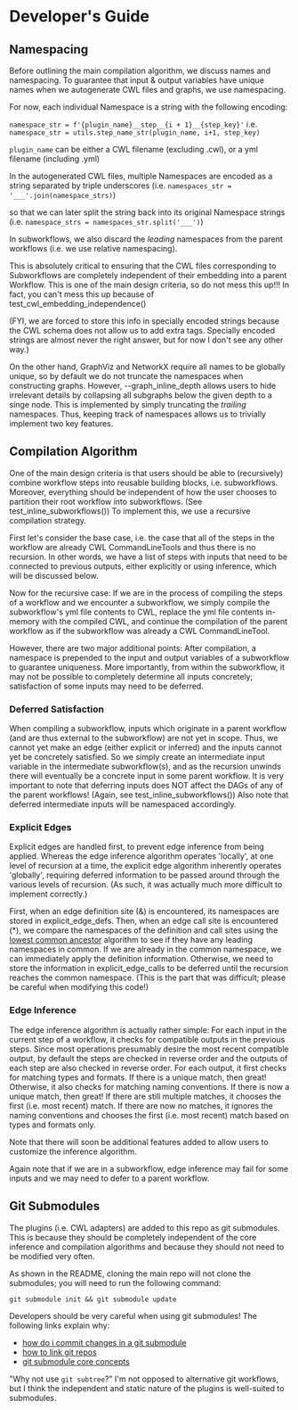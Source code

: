 # Developer's Guide

## Namespacing

Before outlining the main compilation algorithm, we discuss names and namespacing. To guarantee that input & output variables have unique names when we autogenerate CWL files and graphs, we use namespacing.

For now, each individual Namespace is a string with the following encoding:

`namespace_str = f'{plugin_name}__step__{i + 1}__{step_key}'` i.e. `namespace_str = utils.step_name_str(plugin_name, i+1, step_key)`

`plugin_name` can be either a CWL filename (excluding .cwl), or a yml filename (including .yml)

In the autogenerated CWL files, multiple Namespaces are encoded as a string separated by triple underscores (i.e. `namespaces_str = '___'.join(namespace_strs)`)

so that we can later split the string back into its original Namespace strings (i.e. `namespace_strs = namespaces_str.split('___')`)

In subworkflows, we also discard the *leading* namespaces from the parent workflows (i.e. we use relative namespacing).

This is absolutely critical to ensuring that the CWL files corresponding to Subworkflows are completely independent of their embedding into a parent Workflow. This is one of the main design criteria, so do not mess this up!!! In fact, you can't mess this up because of test_cwl_embedding_independence()

(FYI, we are forced to store this info in specially encoded strings because the CWL schema does not allow us to add extra tags. Specially encoded strings are almost never the right answer, but for now I don't see any other way.)

On the other hand, GraphViz and NetworkX require all names to be globally unique, so by default we do not truncate the namespaces when constructing graphs. However, --graph_inline_depth allows users to hide irrelevant details by collapsing all subgraphs below the given depth to a singe node. This is implemented by simply truncating the *trailing* namespaces. Thus, keeping track of namespaces allows us to trivially implement two key features.

## Compilation Algorithm

One of the main design criteria is that users should be able to (recursively) combine workflow steps into reusable building blocks, i.e. subworkflows. Moreover, everything should be independent of how the user chooses to partition their root workflow into subworkflows. (See test_inline_subworkflows()) To implement this, we use a recursive compilation strategy.

First let's consider the base case, i.e. the case that all of the steps in the workflow are already CWL CommandLineTools and thus there is no recursion. In other words, we have a list of steps with inputs that need to be connected to previous outputs, either explicitly or using inference, which will be discussed below.

Now for the recursive case: If we are in the process of compiling the steps of a workflow and we encounter a subworkflow, we simply compile the subworkflow's yml file contents to CWL, replace the yml file contents in-memory with the compiled CWL, and continue the compilation of the parent workflow as if the subworkflow was already a CWL CommandLineTool.

However, there are two major additional points: After compilation, a namespace is prepended to the input and output variables of a subworkflow to guarantee uniqueness. More importantly, from within the subworkflow, it may not be possible to completely determine all inputs concretely; satisfaction of some inputs may need to be deferred.

### Deferred Satisfaction
When compiling a subworkflow, inputs which originate in a parent workflow (and are thus external to the subworkflow) are not yet in scope. Thus, we cannot yet make an edge (either explicit or inferred) and the inputs cannot yet be concretely satisfied. So we simply create an intermediate input variable in the intermediate subworkflow(s), and as the recursion unwinds there will eventually be a concrete input in some parent workflow. It is very important to note that deferring inputs does NOT affect the DAGs of any of the parent workflows! (Again, see test_inline_subworkflows()) Also note that deferred intermediate inputs will be namespaced accordingly.

### Explicit Edges

Explicit edges are handled first, to prevent edge inference from being applied. Whereas the edge inference algorithm operates 'locally', at one level of recursion at a time, the explicit edge algorithm inherently operates 'globally', requiring deferred information to be passed around through the various levels of recursion. (As such, it was actually much more difficult to implement correctly.)

First, when an edge definition site (&) is encountered, its namespaces are stored in explicit_edge_defs. Then, when an edge call site is encountered (*), we compare the namespaces of the definition and call sites using the [lowest common ancestor](https://en.wikipedia.org/wiki/Lowest_common_ancestor) algorithm to see if they have any leading namespaces in common. If we are already in the common namespace, we can immediately apply the definition information. Otherwise, we need to store the information in explicit_edge_calls to be deferred until the recursion reaches the common namespace. (This is the part that was difficult; please be careful when modifying this code!)

### Edge Inference

The edge inference algorithm is actually rather simple: For each input in the current step of a workflow, it checks for compatible outputs in the previous steps. Since most operations presumably desire the most recent compatible output, by default the steps are checked in reverse order and the outputs of each step are also checked in reverse order. For each output, it first checks for matching types and formats. If there is a unique match, then great! Otherwise, it also checks for matching naming conventions. If there is now a unique match, then great! If there are still multiple matches, it chooses the first (i.e. most recent) match. If there are now no matches, it ignores the naming conventions and chooses the first (i.e. most recent) match based on types and formats only.

Note that there will soon be additional features added to allow users to customize the inference algorithm.

Again note that if we are in a subworkflow, edge inference may fail for some inputs and we may need to defer to a parent workflow.

## Git Submodules

The plugins (i.e. CWL adapters) are added to this repo as git submodules. This is because they should be completely independent of the core inference and compilation algorithms and because they should not need to be modified very often.

As shown in the README, cloning the main repo will not clone the submodules; you will need to run the following command:
```
git submodule init && git submodule update
```

Developers should be very careful when using git submodules! The following links explain why:

* [how do i commit changes in a git submodule](https://stackoverflow.com/questions/5542910/how-do-i-commit-changes-in-a-git-submodule)
* [how to link git repos](https://stackoverflow.com/questions/36554810/how-to-link-folder-from-a-git-repo-to-another-repo)
* [git submodule core concepts](https://www.atlassian.com/git/articles/core-concept-workflows-and-tips)

"Why not use `git subtree`?" I'm not opposed to alternative git workflows, but I think the independent and static nature of the plugins is well-suited to submodules.